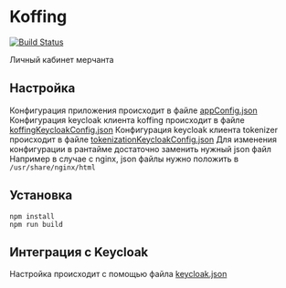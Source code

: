 # Koffing 
[![Build Status](http://ci.rbkmoney.com/buildStatus/icon?job=rbkmoney_private/koffing/master)](http://ci.rbkmoney.com/job/rbkmoney_private/view/Frontend/job/koffing/job/master/)

Личный кабинет мерчанта

## Настройка
Конфигурация приложения происходит в файле [appConfig.json](/app/appConfig.json)
Конфигурация keycloak клиента koffing происходит в файле [koffingKeycloakConfig.json](/app/koffingKeycloakConfig.json)
Конфигурация keycloak клиента tokenizer происходит в файле [tokenizationKeycloakConfig.json](/tokenization/tokenizationKeycloakConfig.json)
Для изменения конфигурации в рантайме достаточно заменить нужный json файл
Например в случае с nginx, json файлы нужно положить в `/usr/share/nginx/html`

## Установка

    npm install
    npm run build

## Интеграция с Keycloak
Настройка происходит с помощью файла [keycloak.json](/app/keycloak.json)
